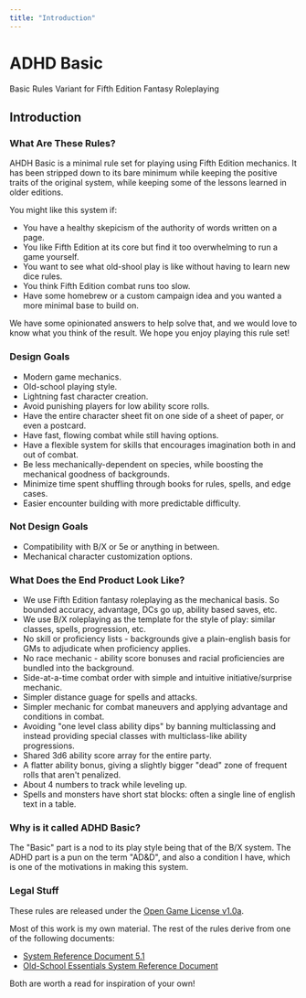 ```yaml
---
title: "Introduction"
---
```


# ADHD Basic

Basic Rules Variant for Fifth Edition Fantasy Roleplaying

## Introduction

### What Are These Rules?

AHDH Basic is a minimal rule set for playing using Fifth Edition mechanics. It has been stripped down to its bare minimum while keeping the positive traits of the original system, while keeping some of the lessons learned in older editions.

You might like this system if:
* You have a healthy skepicism of the authority of words written on a page.
* You like Fifth Edition at its core but find it too overwhelming to run a game yourself.
* You want to see what old-shool play is like without having to learn new dice rules.
* You think Fifth Edition combat runs too slow.
* Have some homebrew or a custom campaign idea and you wanted a more minimal base to build on.

We have some opinionated answers to help solve that, and we would love to know what you think of the result. We hope you enjoy playing this rule set!

### Design Goals

* Modern game mechanics.
* Old-school playing style.
* Lightning fast character creation.
* Avoid punishing players for low ability score rolls.
* Have the entire character sheet fit on one side of a sheet of paper, or even a postcard.
* Have fast, flowing combat while still having options.
* Have a flexible system for skills that encourages imagination both in and out of combat.
* Be less mechanically-dependent on species, while boosting the mechanical goodness of backgrounds.
* Minimize time spent shuffling through books for rules, spells, and edge cases.
* Easier encounter building with more predictable difficulty.

### Not Design Goals

* Compatibility with B/X or 5e or anything in between.
* Mechanical character customization options.

### What Does the End Product Look Like?

* We use Fifth Edition fantasy roleplaying as the mechanical basis. So bounded accuracy, advantage, DCs go up, ability based saves, etc.
* We use B/X roleplaying as the template for the style of play: similar classes, spells, progression, etc.
* No skill or proficiency lists - backgrounds give a plain-english basis for GMs to adjudicate when proficiency applies.
* No race mechanic - ability score bonuses and racial proficiencies are bundled into the background.
* Side-at-a-time combat order with simple and intuitive initiative/surprise mechanic.
* Simpler distance guage for spells and attacks.
* Simpler mechanic for combat maneuvers and applying advantage and conditions in combat.
* Avoiding "one level class ability dips" by banning multiclassing and instead providing special classes with multiclass-like ability progressions.
* Shared 3d6 ability score array for the entire party.
* A flatter ability bonus, giving a slightly bigger "dead" zone of frequent rolls that aren't penalized.
* About 4 numbers to track while leveling up.
* Spells and monsters have short stat blocks: often a single line of english text in a table.

### Why is it called ADHD Basic?

The "Basic" part is a nod to its play style being that of the B/X system. The ADHD part is a pun on the term "AD&D", and also a condition I have, which is one of the motivations in making this system.

### Legal Stuff

These rules are released under the [Open Game License v1.0a](/docs/license/).

Most of this work is my own material. The rest of the rules derive from one of the following documents:
* [System Reference Document 5.1](https://media.wizards.com/2016/downloads/DND/SRD-OGL_V5.1.pdf)
* [Old-School Essentials System Reference Document](https://oldschoolessentials.necroticgnome.com/srd/index.php/Main_Page)

Both are worth a read for inspiration of your own!
